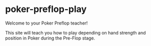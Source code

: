 # poker-preflop-play

Welcome to your Poker Preflop teacher!

This site will teach you how to play depending on hand strength and position in Poker during the Pre-Flop stage.